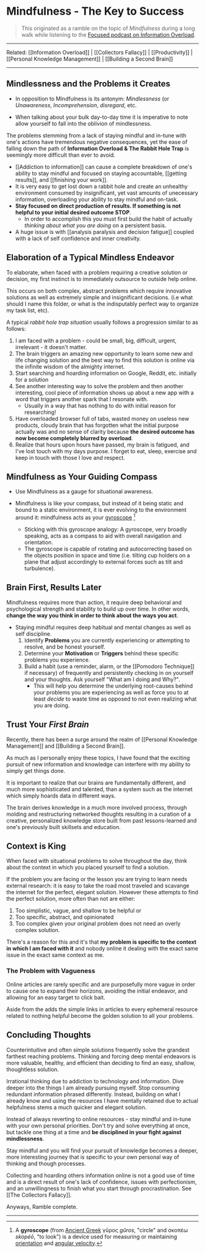 # Mindfulness - The Key to Success

> This originated as a ramble on the topic of *Mindfulness* during a long walk while listening to the [Focused podcast on Information Overload](https://pca.st/episode/91bfd694-bee3-4c77-9cd1-cb0fdedc95ef).

***

Related: [[Information Overload]] | [[Collectors Fallacy]] | [[Productivity]] | [[Personal Knowledge Management]] | [[Building a Second Brain]]

***

## Mindlessness and the Problems it Creates

- In opposition to Mindfulness is its antonym: *Mindlessness* (or *Unawareness*, *Incomprehension*, *disregard*, etc. 

- When talking about your bulk day-to-day time it is imperative to note allow yourself to fall into the oblivion of mindlessness. 

The problems stemming from a lack of staying mindful and in-tune with one's actions have tremendous negative consequences, yet the ease of falling down the path of **Information Overload & The Rabbit Hole Trap** is seemingly more difficult than ever to avoid.

- [[Addiction to information]] can cause a complete breakdown of one's ability to stay mindful and focused on staying accountable, [[getting results]], and [[finishing your work]].
- It is very easy to get lost down a rabbit hole and create an unhealthy environment consumed by insignificant, yet vast amounts of unecessary information, overloading your ability to stay mindful and on-task. 
- **Stay focused on direct production of results. If something is not helpful to your initial desired outcome STOP**. 
  - In order to accomplish this you must first build the habit of actually *thinking about what you are doing* on a persistent basis.
- A huge issue is with [[analysis paralysis and decision fatigue]] coupled with a lack of self confidence and inner creativity.

## Elaboration of a Typical Mindless Endeavor

To elaborate, when faced with a problem requiring a creative solution or decision, my first instinct is to immediately outsource to outside help online. 

This occurs on both complex, abstract problems which require innovative solutions as well as extremely simple and insignificant decisions. (i.e what should I name this folder, or what is the indisputably perfect way to organize my task list, etc). 

A typical *rabbit hole trap situation* usually follows a progression similar to as follows:

1. I am faced with a problem - could be small, big, difficult, urgent, irrelevant - it doesn't matter.
2. The brain triggers an amazing new opportunity to learn some new and life changing solution and the best way to find this solution is online via the infinite wisdom of the almighty internet. 
3. Start searching and hoarding information on Google, Reddit, etc. initially for a solution
4. See another interesting way to solve the problem and then another interesting, cool piece of information shows up about a new app with a word that triggers another spark that I resonate with.
   - Usually in a way that has nothing to do with initial reason for researching!
5. Have overloaded browser full of tabs, wasted money on useless new products, cloudy brain that has forgotten what the initial purpose actually was and no sense of clarity because **the desired outcome has now become completely blurred by overload**.
6. Realize that hours upon hours have passed, my brain is fatigued, and I've lost touch with my days purpose. I forget to eat, sleep, exercise and keep in touch with those I love and respect.

## Mindfulness as Your Guiding Compass

- Use Mindfulness as a gauge for situational awareness.

- Mindfulness is like your compass, but instead of it being static and bound to a static environment, it is ever evolving to the environment around it: mindfulness acts as your [gyroscope](https://en.wikipedia.org/wiki/Gyroscope) [^1]

  - Sticking with this gyroscope analogy: A gyroscope, very broadly speaking, acts as a compass to aid with overall navigation and orientation.
   - The gyroscope is capable of rotating and autocorrecting based on the objects position in space and time (i.e. tilting cup holders on a plane that adjust accordingly to external forces such as tilt and turbulence). 

## Brain First, Results Later

Mindfulness requires more than action, it require deep behavioral and psychological strength and stability to build up over time. In other words, **change the way you think in order to think about the ways you act**.

<Admonition Here>

- Staying mindful requires deep habitual and mental changes as well as self discipline.
  1. Identify **Problems** you are currently experiencing or attempting to resolve, and be honest yourself.
  2. Determine your **Motivation** or **Triggers** behind these specific problems you experience.
  3. Build a habit (use a reminder, alarm, or the [[Pomodoro Technique]] if necessary) of frequently and persistently checking in on yourself and your thoughts. Ask yourself "What am I doing and Why?".
     - This will help you determine the underlying root-causes behind your problems you are experiencing as well as force you to at least *decide* to waste time as opposed to not even realizing what you are doing.

## Trust Your *First Brain*

Recently, there has been a surge around the realm of [[Personal Knowledge Management]] and [[Building a Second Brain]]. 

As much as I personally enjoy these topics, I have found that the exciting pursuit of new information and knowledge can interfere with my ability to simply get things done. 

It is important to realize that our brains are fundamentally different, and much more sophisticated and talented, than a system such as the internet which simply hoards data in different ways. 

The brain derives knowledge in a much more involved process, through molding and restructuring networked thoughts resulting in a curation of a creative, personalized knowledge store built from past lessons-learned and one's previously built skillsets and education. 

## Context is King

When faced with situational problems to solve throughout the day, think about the context in which you placed yourself to find a solution.

If the problem you are facing or the lesson you are trying to learn needs external research: it is easy to take the road most traveled and scavange the internet for the perfect, elegant solution. However these attempts to find the perfect solution, more often than not are either:

1. Too simplistic, vague, and shallow to be helpful or 
2. Too specific, abstract, and opinionated 
3. Too complex given your original problem does not need an overly complex solution.

There's a reason for this and it's that **my problem is specific to the context in which I am faced with it** and nobody online it dealing with the exact same issue in the exact same context as me. 

### The Problem with Vagueness

Online articles are rarely specific and are purposefully more vague in order to cause one to expand their horizons, avoiding the initial endeavor, and allowing for an easy target to click bait. 

Aside from the adds the simple links in articles to every ephemeral resource related to nothing helpful become the golden solution to all your problems.

## Concluding Thoughts

Counterintuitive and often simple solutions frequently solve the grandest farthest reaching problems. Thinking and forcing deep mental endeavors is more valuable, healthy, and efficient than deciding to find an easy, shallow, thoughtless solution. 

Irrational thinking due to addiction to technology and information. Dive deeper into the things I am already pursuing myself. Stop consuming redundant information phrased differently. Instead, building on what I already know and using the resources I have mentally retained due to actual helpfulness stems a much quicker and elegant solution.  

Instead of always reverting to online resources - stay mindful and in-tune with your own personal priorities. Don't try and solve everything at once, but tackle one thing at a time and **be disciplined in your fight against mindlessness**. 

Stay mindful and you will find your pursuit of knowledge becomes a deeper, more interesting journey that is specific to your own personal way of thinking and though processes. 

Collecting and hoarding others information online is not a good use of time and is a direct result of one's lack of confidence, issues with perfectionism, and an unwillingness to finish what you start through procrastination. See [[The Collectors Fallacy]].

Anyways, Ramble complete.

***

[^1]: A **gyroscope** (from [Ancient Greek](https://en.wikipedia.org/wiki/Ancient_Greek) γῦρος *gûros*, "circle" and σκοπέω *skopéō*, "to look") is a device used for measuring or maintaining [orientation](https://en.wikipedia.org/wiki/Orientation_(geometry)) and [angular velocity](https://en.wikipedia.org/wiki/Angular_velocity).